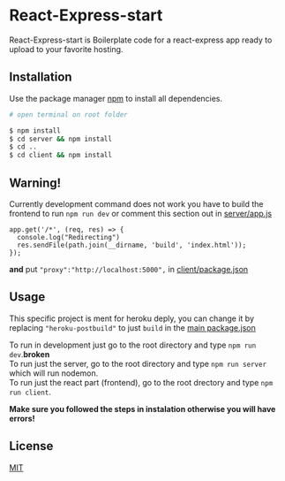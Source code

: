 # React-Express-start
React-Express-start is Boilerplate code for a react-express app ready to upload to your favorite hosting.

## Installation
Use the package manager [npm](https://www.npmjs.com/) to install all dependencies.

```bash
# open terminal on root folder

$ npm install
$ cd server && npm install
$ cd .. 
$ cd client && npm install
```

## Warning!
Currently development command does not work you have to build the frontend to run ```npm run dev``` or comment this section out in [server/app.js](https://github.com/OfficialPedroDimasPortfolio/React-Express-start/blob/master/server/app.js) 
```
app.get('/*', (req, res) => {
  console.log("Redirecting")
  res.sendFile(path.join(__dirname, 'build', 'index.html'));
});
```
<b>and</b>
put ```"proxy":"http://localhost:5000",``` in [client/package.json](https://github.com/OfficialPedroDimasPortfolio/React-Express-start/blob/master/client/package.json)


## Usage

This specific project is ment for heroku deply, you can change it by replacing ```"heroku-postbuild"``` to just  ```build``` in the [main package.json](https://github.com/OfficialPedroDimasPortfolio/React-Express-start/blob/master/package.json)

To run in development just go to the root directory and type ```npm run dev```.<b>broken</b><br /> 
To run just the server, go to the root directory and type ```npm run server``` which will run nodemon.<br />
To run just the react part (frontend), go to the root drectory and type ```npm run client```.

<b>Make sure you followed the steps in instalation otherwise you will have errors!</b>

## License
[MIT](https://choosealicense.com/licenses/mit/)
